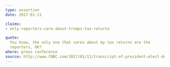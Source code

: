```yaml
---
type: assertion
date: 2017-01-11

claims:
- only-reporters-care-about-trumps-tax-returns

quote:
  You know, the only one that cares about my tax returns are the
  reporters, OK?
where: press conference
source: http://www.CNBC.com/2017/01/11/transcript-of-president-elect-donald-j-trumps-news-conference.html
---
```


